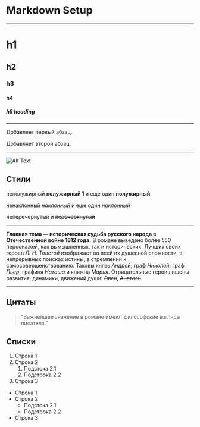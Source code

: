 

# Markdown Setup
--- 
# h1
## h2
### h3
#### h4
##### h5 heading 

---

Добавляет первый абзац.

Добавляет второй абзац.

---

![Alt Text](https://dev-to-uploads.s3.amazonaws.com/i/5aznnppbg6d9uulbezyo.png) 

## Стили

неполужирный **полужирный 1** и еще один __полужирный__

ненаклонный _наклонный_ и еще один *наклонный*

неперечернутый и ~~перечеркнутый~~

---

**Главная тема — историческая судьба русского народа в Отечественной войне 1812 года.** В романе выведено более 550 персонажей, как вымышленных, так и исторических. Лучших своих героев *Л. Н. Толстой* изображает во всей их душевной сложности, в непрерывных поисках истины, в стремлении к самосовершенствованию. Таковы князь *Андрей*, граф *Николай*, граф *Пьер*, графиня *Наташа* и княжна *Марья*. Отрицательные герои лишены развития, динамики, движений души: ~~Элен~~, ~~Анатоль~~.

---

## Цитаты

>"Важнейшее значение в романе имеют философские взгляды писателя."

## Списки

1. Строка 1
2. Строка 2
    1. Подстока 2.1
    2. Подстрока 2.2
3. Строка 3

- Строка 1
- Строка 2
  - Подстока 2.1
  - Подстрока 2.2
- Строка 3